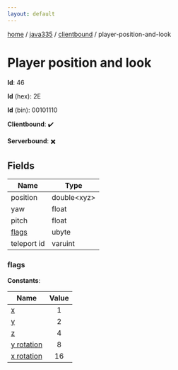 ```yaml
---
layout: default
---
```


[home](/)  /  [java335](/protocol/java335)  /  [clientbound](/protocol/java335/clientbound)  /  player-position-and-look

# Player position and look

**Id**: 46

**Id** (hex): 2E

**Id** (bin): 00101110

**Clientbound**: ✔️

**Serverbound**: ✖️

## Fields

Name | Type
---|---
position | double&lt;xyz&gt;
yaw | float
pitch | float
[flags](#flags) | ubyte
teleport id | varuint

### flags

**Constants**:

Name | Value
---|:---:
[x](flags_x) | 1
[y](flags_y) | 2
[z](flags_z) | 4
[y rotation](flags_y-rotation) | 8
[x rotation](flags_x-rotation) | 16
